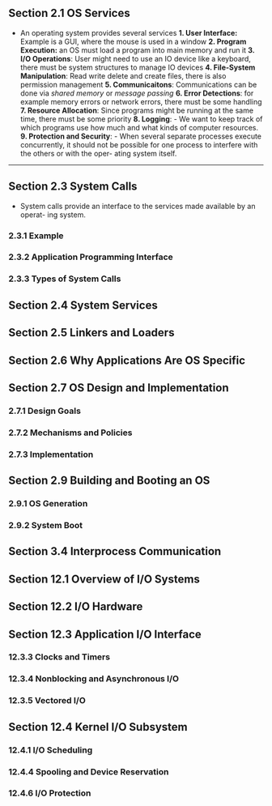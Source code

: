 ## Section 2.1 OS Services
- An operating system provides several services
**1. User Interface:** Example is a GUI, where the mouse is used in a window
**2. Program Execution:** an OS must load a program into main memory and run it 
**3. I/O Operations**: User might need to use an IO device like a keyboard, there must be system structures to manage IO devices
**4. File-System Manipulation**: Read write delete and create files, there is also permission management 
**5. Communicaitons**: Communications can be done via *shared memory* or *message passing*
**6. Error Detections**: for example memory errors or network errors, there must be some handling 
**7. Resource Allocation**: Since programs might be running at the same time, there must be some priority 
**8. Logging**: -   We want to keep track of which programs use how much and what kinds of computer resources.
**9. Protection and Security**: -   When several separate processes execute concurrently, it should not be possible for one process to interfere with the others or with the oper- ating system itself.

---
## Section 2.3 System Calls
- System calls provide an interface to the services made available by an operat- ing system.
### 2.3.1 Example
### 2.3.2 Application Programming Interface
### 2.3.3 Types of System Calls



## Section 2.4 System Services

## Section 2.5 Linkers and Loaders

## Section 2.6 Why Applications Are OS Specific

## Section 2.7 OS Design and Implementation
### 2.7.1 Design Goals
### 2.7.2 Mechanisms and Policies
### 2.7.3 Implementation

## Section 2.9 Building and Booting an OS
### 2.9.1 OS Generation
### 2.9.2 System Boot

## Section 3.4 Interprocess Communication

## Section 12.1 Overview of I/O Systems

## Section 12.2 I/O Hardware

## Section 12.3 Application I/O Interface
### 12.3.3 Clocks and Timers
### 12.3.4 Nonblocking and Asynchronous I/O
### 12.3.5 Vectored I/O
## Section 12.4 Kernel I/O Subsystem
### 12.4.1 I/O Scheduling
### 12.4.4 Spooling and Device Reservation
###  12.4.6 I/O Protection